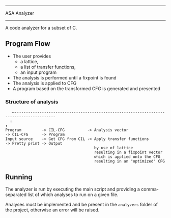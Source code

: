 ***
ASA Analyzer
*** 

A code analyzer for a subset of C. 

## Program Flow
- The user provides 
  - a lattice,
  - a list of transfer functions, 
  - an input program
- The analysis is performed until a fixpoint is found
- The analysis is applied to CFG
- A program based on the transformed CFG is generated and presented

### Structure of analysis
```
   ←----------------------------------------------------------------------------------------
  ↓                                                                                         ↑
Program         -> CIL-CFG          -> Analysis vector                 -> CIL-CFG      -> Program
Input source    -> Get CFG from CIL -> Apply transfer functions        -> Pretty print -> Output 
                                       by use of lattice
                                       resulting in a fixpoint vector
                                       which is applied onto the CFG
                                       resulting in an "optimized" CFG
```

## Running
The analyzer is run by executing the main script and providing a comma-separated list of which analyses to run on a given file. 

Analyses must be implemented and be present in the `analyzers` folder of the project, otherwise an error will be raised. 
